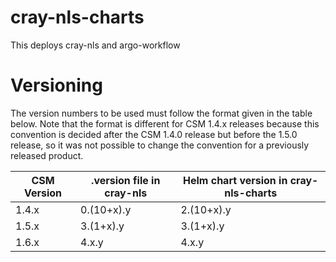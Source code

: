 # cray-nls-charts
This deploys cray-nls and argo-workflow

# Versioning

The version numbers to be used must follow the format given in the table below. Note that the format is different for
CSM 1.4.x releases because this convention is decided after the CSM 1.4.0 release but before the 1.5.0 release, so it was
not possible to change the convention for a previously released product.

| CSM Version | .version file in cray-nls | Helm chart version in cray-nls-charts |
|-------------|---------------------------|---------------------------------------|
| 1.4.x       | 0.(10+x).y                | 2.(10+x).y                            |
| 1.5.x       | 3.(1+x).y                 | 3.(1+x).y                             |
| 1.6.x       | 4.x.y                     | 4.x.y                                 |